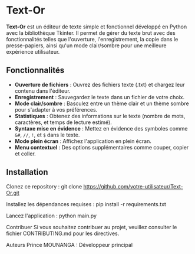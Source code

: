# Text-Or

**Text-Or** est un éditeur de texte simple et fonctionnel développé en Python avec la bibliothèque Tkinter. Il permet de gérer du texte brut avec des fonctionnalités telles que l'ouverture, l'enregistrement, la copie dans le presse-papiers, ainsi qu'un mode clair/sombre pour une meilleure expérience utilisateur.

## Fonctionnalités

- **Ouverture de fichiers** : Ouvrez des fichiers texte (.txt) et chargez leur contenu dans l'éditeur.
- **Enregistrement** : Sauvegardez le texte dans un fichier de votre choix.
- **Mode clair/sombre** : Basculez entre un thème clair et un thème sombre pour s'adapter à vos préférences.
- **Statistiques** : Obtenez des informations sur le texte (nombre de mots, caractères, et temps de lecture estimé).
- **Syntaxe mise en évidence** : Mettez en évidence des symboles comme `&#`, `//`, `!`, et `$` dans le texte.
- **Mode plein écran** : Affichez l'application en plein écran.
- **Menu contextuel** : Des options supplémentaires comme couper, copier et coller.
  
## Installation

Clonez ce repository :
   git clone https://github.com/votre-utilisateur/Text-Or.git
   
Installez les dépendances requises :
pip install -r requirements.txt

Lancez l'application :
python main.py

Contribuer
Si vous souhaitez contribuer au projet, veuillez consulter le fichier CONTRIBUTING.md pour les directives.

Auteurs
Prince MOUNANGA : Développeur principal
